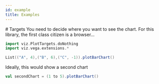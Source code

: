```yaml
---
id: example
title: Examples
---
```

<head>
        <meta charset="utf-8" />
        <!-- Import Vega & Vega-Lite -->
        <script src="https://cdn.jsdelivr.net/npm/vega@5"></script>
        <script src="https://cdn.jsdelivr.net/npm/vega-lite@5"></script>
        <!-- Import vega-embed -->
        <script src="https://cdn.jsdelivr.net/npm/vega-embed@5"></script>
        <style>
		    div.viz {
                width: 25vmin;
                height:25vmin;
                style="position: fixed; left: 0; right: 0; top: 0; bottom: 0"
            }
        </style>
</head>
# Targets
You need to decide where you want to see the chart. For this library, the first class citizen is a browser... 


```scala mdoc:invisible
import viz.PlotTargets.doNothing
import viz.vega.extensions.*
```

```scala mdoc:vegaplot
List(("A", 4),("B", 6),("C", -1)).plotBarChart()
```

Ideally, this would show a second chart

```scala mdoc:vegaplot
val secondChart = (1 to 5).plotBarChart()
```